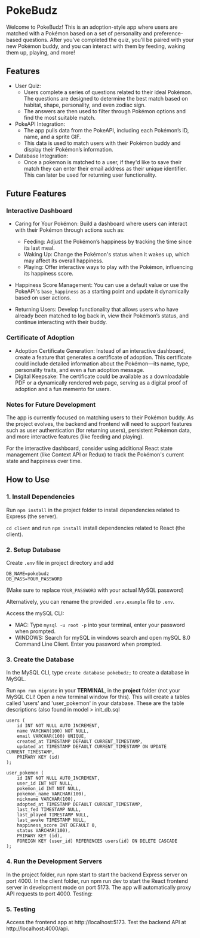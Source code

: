 # PokeBudz

Welcome to PokeBudz! This is an adoption-style app where users are matched with a Pokémon based on a set of personality and preference-based questions. After you’ve completed the quiz, you’ll be paired with your new Pokémon buddy, and you can interact with them by feeding, waking them up, playing, and more!

## Features

- User Quiz:
  - Users complete a series of questions related to their ideal Pokémon. The questions are designed to determine the best match based on habitat, shape, personality, and even zodiac sign.
  - The answers are then used to filter through Pokémon options and find the most suitable match.
- PokeAPI Integration:
  - The app pulls data from the PokeAPI, including each Pokémon’s ID, name, and a sprite GIF.
  - This data is used to match users with their Pokémon buddy and display their Pokémon’s information.
- Database Integration:
  - Once a pokemon is matched to a user, if they'd like to save their match they can enter their email address as their unique identifier. This can later be used for returning user functionality.

## Future Features

### Interactive Dashboard

- Caring for Your Pokémon: Build a dashboard where users can interact with their Pokémon through actions such as:
    -   Feeding: Adjust the Pokémon’s happiness by tracking the time since its last meal. 
    -   Waking Up: Change the Pokémon's status when it wakes up, which may affect its overall happiness.
    -   Playing: Offer interactive ways to play with the Pokémon, influencing its happiness score.

- Happiness Score Management: You can use a default value or use the PokeAPI's `base_happiness` as a starting point and update it dynamically based on user actions.

- Returning Users: Develop functionality that allows users who have already been matched to log back in, view their Pokémon’s status, and continue interacting with their buddy.

### Certificate of Adoption

- Adoption Certificate Generation: Instead of an interactive dashboard, create a feature that generates a certificate of adoption. This certificate could include detailed information about the Pokémon—its name, type, personality traits, and even a fun adoption message.
- Digital Keepsake: The certificate could be available as a downloadable PDF or a dynamically rendered web page, serving as a digital proof of adoption and a fun memento for users.

### Notes for Future Development

The app is currently focused on matching users to their Pokémon buddy. As the project evolves, the backend and frontend will need to support features such as user authentication (for returning users), persistent Pokémon data, and more interactive features (like feeding and playing).

For the interactive dashboard, consider using additional React state management (like Context API or Redux) to track the Pokémon's current state and happiness over time.

## How to Use

### 1. Install Dependencies

Run `npm install` in the project folder to install dependencies related to Express (the server).

`cd client` and run `npm install` install dependencies related to React (the client).

### 2. Setup Database

Create `.env` file in project directory and add

```
DB_NAME=pokebudz
DB_PASS=YOUR_PASSWORD
```

(Make sure to replace `YOUR_PASSWORD` with your actual MySQL password)

Alternatively, you can rename the provided `.env.example` file to `.env`.

Access the mySQL CLI:

- MAC: Type `mysql -u root -p` into your terminal, enter your password when prompted.
- WINDOWS: Search for mySQL in windows search and open mySQL 8.0 Command Line Client. Enter you password when prompted.

### 3. Create the Database

In the MySQL CLI, type `create database pokebudz;` to create a database in MySQL.

Run `npm run migrate` in your **TERMINAL**, in the **project** folder (not your MySQL CLI! Open a new terminal window for this). This will create a tables called 'users' and 'user_pokemon' in your database. These are the table descriptions (also found in model > init_db.sql

```
users (
    id INT NOT NULL AUTO_INCREMENT,
    name VARCHAR(100) NOT NULL,
    email VARCHAR(100) UNIQUE,
    created_at TIMESTAMP DEFAULT CURRENT_TIMESTAMP,
    updated_at TIMESTAMP DEFAULT CURRENT_TIMESTAMP ON UPDATE CURRENT_TIMESTAMP,
    PRIMARY KEY (id)
);

user_pokemon (
    id INT NOT NULL AUTO_INCREMENT,
    user_id INT NOT NULL,
    pokemon_id INT NOT NULL,
    pokemon_name VARCHAR(100),
    nickname VARCHAR(100),
    adopted_at TIMESTAMP DEFAULT CURRENT_TIMESTAMP,
    last_fed TIMESTAMP NULL,
    last_played TIMESTAMP NULL,
    last_awake TIMESTAMP NULL,
    happiness_score INT DEFAULT 0,
    status VARCHAR(100),
    PRIMARY KEY (id),
    FOREIGN KEY (user_id) REFERENCES users(id) ON DELETE CASCADE
);
```


### 4. Run the Development Servers

In the project folder, run npm start to start the backend Express server on port 4000.
In the client folder, run npm run dev to start the React frontend server in development mode on port 5173. The app will automatically proxy API requests to port 4000.
Testing:

### 5. Testing
Access the frontend app at http://localhost:5173.
Test the backend API at http://localhost:4000/api.
